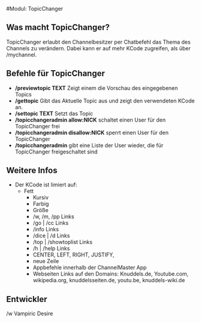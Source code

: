 #Modul: TopicChanger

## Was macht TopicChanger?
TopicChanger erlaubt den Channelbesitzer per Chatbefehl das Thema des Channels zu verändern. Dabei kann er auf mehr KCode zugreifen, als über /mychannel.

## Befehle für TopicChanger
* **/previewtopic TEXT** Zeigt einem die Vorschau des eingegebenen Topics
* **/gettopic** Gibt das Aktuelle Topic aus und zeigt den verwendeten KCode an.
* **/settopic TEXT** Setzt das Topic
* **/topicchangeradmin allow:NICK** schaltet einen User für den TopicChanger frei
* **/topicchangeradmin disallow:NICK** sperrt einen User für den TopicChanger
* **/topicchangeradmin** gibt eine Liste der User wieder, die für TopicChanger freigeschaltet sind


## Weitere Infos
* Der KCode ist limiert auf:
    * Fett
        * Kursiv
        * Farbig
        * Größe
        * /w, /m, /pp Links
        * /go | /cc Links
        * /info Links
        * /dice | /d Links
        * /top | /showtoplist Links
        * /h | /help Links
        * CENTER, LEFT, RIGHT, JUSTIFY,
        * neue Zeile
        * Appbefehle innerhalb der ChannelMaster App
        * Webseiten Links auf den Domains: Knuddels.de, Youtube.com, wikipedia.org, knuddelsseiten.de, youtu.be, knuddels-wiki.de
    
## Entwickler
/w Vampiric Desire